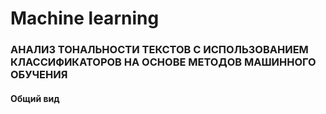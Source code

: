 # Machine learning
### АНАЛИЗ ТОНАЛЬНОСТИ ТЕКСТОВ С ИСПОЛЬЗОВАНИЕМ КЛАССИФИКАТОРОВ НА ОСНОВЕ МЕТОДОВ МАШИННОГО ОБУЧЕНИЯ
#### Общий вид
